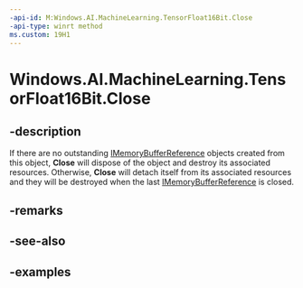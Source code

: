```yaml
---
-api-id: M:Windows.AI.MachineLearning.TensorFloat16Bit.Close
-api-type: winrt method
ms.custom: 19H1
---
```


<!-- Method syntax.
public void TensorFloat16Bit.Close()
-->

# Windows.AI.MachineLearning.TensorFloat16Bit.Close

## -description
If there are no outstanding [IMemoryBufferReference](../windows.foundation/imemorybufferreference.md) objects created from this object, **Close** will dispose of the object and destroy its associated resources. Otherwise, **Close** will detach itself from its associated resources and they will be destroyed when the last [IMemoryBufferReference](../windows.foundation/imemorybufferreference.md) is closed.

## -remarks

## -see-also

## -examples

